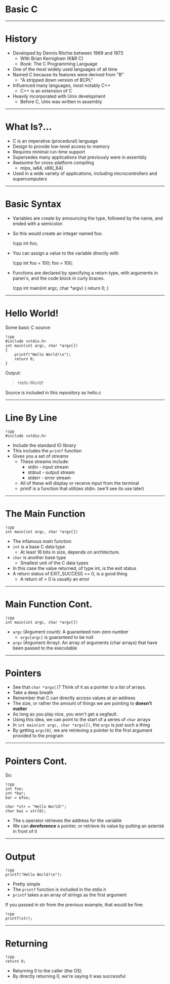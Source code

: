 Basic C
=======

---

History
=======

- Developed by Dennis Ritchie between 1969 and 1973
    - With Brian Kernigham (K&R C)
    - Book: The C Programming Language
- One of the most widely used languages of all time
- Named C because its features were derived from "B"
    - "A stripped down version of BCPL"
- Influenced many languages, most notably C++
    - C++ is an extension of C
- Heavily incorporated with Unix development
    - Before C, Unix was written in assembly

---

What Is?...
===========
- C is an imperative (procedural) language
- Design to provide low-level access to memory
- Requires minimal run-time support
- Supersedes many applications that previously were in assembly
- Awesome for cross-platform compiling
   - mips, ia64, x86[_64]
- Used in a wide variety of applications, including microcontrollers and supercomputers

---

Basic Syntax
============

- Variables are create by announcing the type, followed by the name, and ended with a semicolon
- So this would create an integer named foo:

	!cpp
    int foo;

- You can assign a value to the variable directly with

	!cpp
    int foo = 100;
    foo = 100;

- Functions are declared by specifying a return type, with arguments in paren's, and the code block in curly braces.

	!cpp
    int main(int argc, char *argv) {
        return 0;
    }

---

Hello World!
============

Some basic C source:

	!cpp
	#include <stdio.h>
	int main(int argc, char *argv[])
    {
		printf("Hello World!\n");
		return 0;
	}

Output:

> Hello World!

Source is included in this repository as hello.c

---

Line By Line
============

	!cpp
    #include <stdio.h>

- Include the standard IO library
- This includes the `printf` function
- Gives you a set of *streams*
    - These streams include:
        - stdin    - input stream
        - stdout   - output stream
        - stderr   - error stream
    - All of these will display or receive input from the terminal
    - printf is a function that utilizes stdin. (we'll see its use later)

---

The Main Function
=================

	!cpp
    int main(int argc, char *argv[])

- The infamous *main* function
- `int` is a base C data type
    - At least 16 bits in size, depends on architecture.
- `char` is another base type
    - Smallest unit of the C data types
- In this case the value returned, of type int, is the exit status
- A return status of EXIT_SUCCESS == 0, is a good thing
    - A return of > 0 is usually an error

---

Main Function Cont.
===================

	!cpp
    int main(int argc, char *argv[])

- `argc` (Argument count): A guaranteed non-zero number
    - `argv[argc]` is guaranteed to be null
- `argv` (Argument Array): An array of arguments (char arrays) that have been passed to the executable

---

Pointers
========

- See that `char *argv[]`? Think of it as a pointer to a list of arrays.
- Take a deep breath
- Remember that C can directly access values at an address
- The size, or rather the amount of things we are pointing to **doesn't matter**
- As long as you play nice, you won't get a segfault.
- Using this idea, we can point to the start of a series of `char` arrays
- In `int main(int argc, char *argv[])`, the `argv` is just such a thing
- By getting `argv[0]`, we are retrieving a pointer to the first argument provided to the program

---

Pointers Cont.
==============

So:

	!cpp
    int foo;
    int *bar;
    bar = &foo;

    char *str = "Hello World!";
    char baz = str[0];

- The `&` operator retrieves the address for the variable
- We can **dereference** a pointer, or retrieve its value by putting an asterisk in front of it

---

Output
=====

	!cpp
    printf("Hello World!\n");

- Pretty simple
- The `printf` function is included in the stdio.h
- `printf` takes a an array of strings as the first argument

If you passed in str from the previous example, that would be fine:

	!cpp
	printf(str);

---

Returning
=========

	!cpp
    return 0;

- Returning 0 to the caller (the OS)
- By directly returning 0, we're saying it was successful

